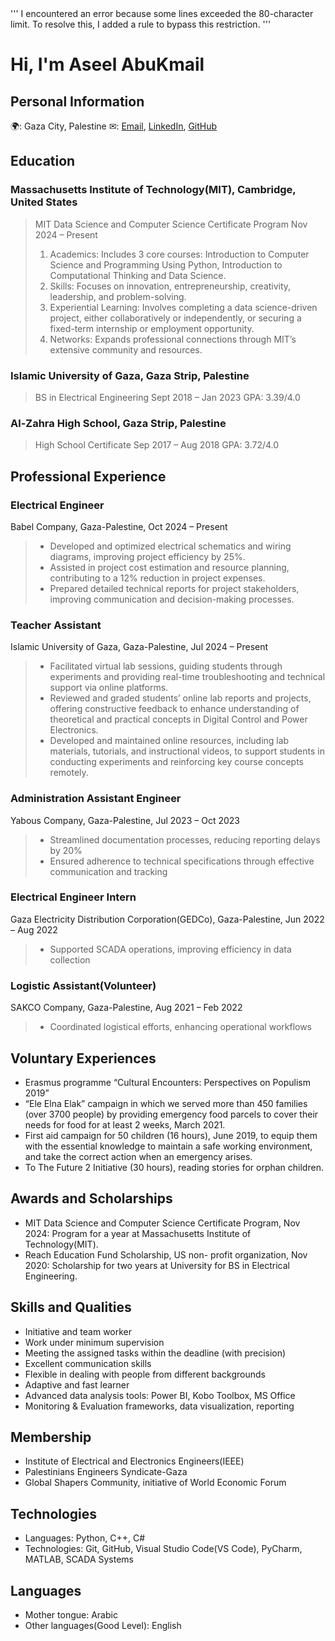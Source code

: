 <!-- markdownlint-disable-next-line MD013 --> ''' I encountered an error because some lines exceeded the 80-character limit. To resolve this, I added a rule to bypass this restriction. '''

# Hi, I'm Aseel AbuKmail

## Personal Information

🌍: Gaza City, Palestine
✉: [Email](aseelabukmail@gmail.com), [LinkedIn](https://www.linkedin.com/in/aseelabukmail/), [GitHub](https://github.com/Aseel-AbuKmail)

## Education

### Massachusetts Institute of Technology(MIT), Cambridge, United States

> MIT Data Science and Computer Science Certificate Program
Nov 2024 – Present
>
> 1. Academics: Includes 3 core courses: Introduction to Computer Science and Programming Using Python, Introduction to Computational Thinking and Data Science.
> 2. Skills: Focuses on innovation, entrepreneurship, creativity, leadership, and problem-solving.
> 3. Experiential Learning: Involves completing a data science-driven project, either collaboratively or independently, or securing a fixed-term internship or employment opportunity.
> 4. Networks: Expands professional connections through MIT’s extensive community and resources.

### Islamic University of Gaza, Gaza Strip, Palestine

> BS in Electrical Engineering
Sept 2018 – Jan 2023
> GPA: 3.39/4.0

### Al-Zahra High School, Gaza Strip, Palestine

>High School Certificate
Sep 2017 – Aug 2018
> GPA: 3.72/4.0

## Professional Experience

### Electrical Engineer

Babel Company, Gaza-Palestine, Oct 2024 – Present

> * Developed and optimized electrical schematics and wiring diagrams, improving project efficiency by 25%.
> * Assisted in project cost estimation and resource planning, contributing to a 12% reduction in project expenses.
> * Prepared detailed technical reports for project stakeholders, improving communication and decision-making
processes.

### Teacher Assistant

Islamic University of Gaza, Gaza-Palestine, Jul 2024 – Present

> * Facilitated virtual lab sessions, guiding students through experiments and providing real-time troubleshooting and technical support via online platforms.
> * Reviewed and graded students’ online lab reports and projects, offering constructive feedback to enhance
understanding of theoretical and practical concepts in Digital Control and Power Electronics.
> * Developed and maintained online resources, including lab materials, tutorials, and instructional videos, to
support students in conducting experiments and reinforcing key course concepts remotely.

### Administration Assistant Engineer

Yabous Company, Gaza-Palestine, Jul 2023 – Oct 2023

> * Streamlined documentation processes, reducing reporting delays by 20%
> * Ensured adherence to technical specifications through effective communication and tracking

### Electrical Engineer Intern

Gaza Electricity Distribution Corporation(GEDCo), Gaza-Palestine, Jun 2022 – Aug 2022

> * Supported SCADA operations, improving efficiency in data collection

### Logistic Assistant(Volunteer)

SAKCO Company, Gaza-Palestine, Aug 2021 – Feb 2022

> * Coordinated logistical efforts, enhancing operational workflows

## Voluntary Experiences

* Erasmus programme “Cultural Encounters: Perspectives on Populism 2019”
* “Ele Elna Elak” campaign in which we served more than 450 families (over 3700 people) by providing emergency food parcels to cover their needs for food for at least 2 weeks, March 2021.
* First aid campaign for 50 children (16 hours), June 2019, to equip them with the essential knowledge to maintain a safe working environment, and take the correct action when an emergency arises.
* To The Future 2 Initiative (30 hours), reading stories for orphan children.

## Awards and Scholarships

* MIT Data Science and Computer Science Certificate Program, Nov 2024: Program for a year at Massachusetts Institute of Technology(MIT).
* Reach Education Fund Scholarship, US non- profit organization, Nov 2020: Scholarship for two years at University for BS in Electrical Engineering.

## Skills and Qualities

* Initiative and team worker
* Work under minimum supervision
* Meeting the assigned tasks within the deadline (with precision)
* Excellent communication skills
* Flexible in dealing with people from different backgrounds
* Adaptive and fast learner
* Advanced data analysis tools: Power BI, Kobo Toolbox, MS Office
* Monitoring & Evaluation frameworks, data visualization, reporting

## Membership

* Institute of Electrical and Electronics Engineers(IEEE)
* Palestinians Engineers Syndicate-Gaza
* Global Shapers Community, initiative of World Economic Forum

## Technologies

* Languages: Python, C++, C#
* Technologies: Git, GitHub, Visual Studio Code(VS Code), PyCharm, MATLAB, SCADA Systems

## Languages

* Mother tongue: Arabic
* Other languages(Good Level): English
